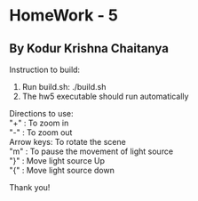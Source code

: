 # HomeWork - 5
## By Kodur Krishna Chaitanya
Instruction to build:

1) Run build.sh: ./build.sh
2) The hw5 executable should run automatically

Directions to use:   
"+" : To zoom in  
"-" : To zoom out  
Arrow keys: To rotate the scene  
"m" : To pause the movement of light source   
"}" : Move light source Up  
"{" : Move light source down  

Thank you!



 